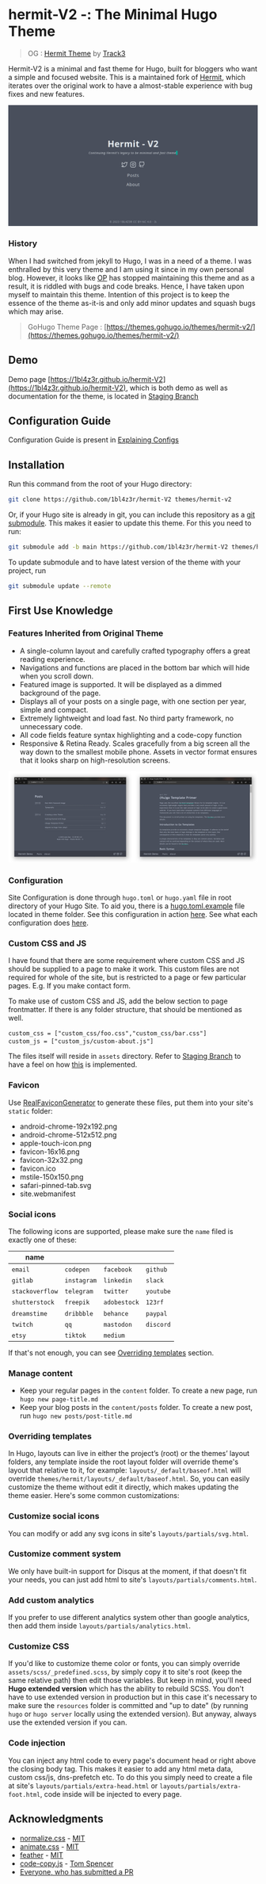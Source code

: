 # hermit-V2 -: The Minimal Hugo Theme

> OG : [Hermit Theme](https://github.com/Track3/hermit) by [Track3](https://github.com/Track3)

Hermit-V2 is a minimal and fast theme for Hugo, built for bloggers who want a simple and focused website. This is a maintained fork of [Hermit](https://github.com/Track3/hermit), which iterates over the original work to have a almost-stable experience with bug fixes and new features.

![](https://github.com/1bl4z3r/hermit-V2/blob/main/images/screenshot.png)

### History

When I had switched from jekyll to Hugo, I was in a need of a theme. I was enthralled by this very theme and I am using it since in my own personal blog. However, it looks like [OP]((https://github.com/Track3)) has stopped maintaining this theme and as a result, it is riddled with bugs and code breaks. Hence, I have taken upon myself to maintain this theme. Intention of this project is to keep the essence of the theme as-it-is and only add minor updates and squash bugs which may arise.

> GoHugo Theme Page : [https://themes.gohugo.io/themes/hermit-v2/](https://themes.gohugo.io/themes/hermit-v2/)

## Demo

Demo page [https://1bl4z3r.github.io/hermit-V2](https://1bl4z3r.github.io/hermit-V2), which is both demo as well as documentation for the theme, is located in [Staging Branch](https://github.com/1bl4z3r/hermit-V2/tree/staging)

## Configuration Guide

Configuration Guide is present in [Explaining Configs](https://1bl4z3r.github.io/hermit-V2/en/posts/explaining-configs/)

## Installation

Run this command from the root of your Hugo directory:

```bash
git clone https://github.com/1bl4z3r/hermit-V2 themes/hermit-v2
```

Or, if your Hugo site is already in git, you can include this repository as a [git submodule](https://git-scm.com/book/en/v2/Git-Tools-Submodules). This makes it easier to update this theme. For this you need to run:

```bash
git submodule add -b main https://github.com/1bl4z3r/hermit-V2 themes/hermit-v2
```

To update submodule and to have latest version of the theme with your project, run
```bash
git submodule update --remote
```

## First Use Knowledge

### Features Inherited from Original Theme

* A single-column layout and carefully crafted typography offers a great reading experience.
* Navigations and functions are placed in the bottom bar which will hide when you scroll down.
* Featured image is supported. It will be displayed as a dimmed background of the page.
* Displays all of your posts on a single page, with one section per year, simple and compact.
* Extremely lightweight and load fast. No third party framework, no unnecessary code.
* All code fields feature syntax highlighting and a code-copy function
* Responsive & Retina Ready. Scales gracefully from a big screen all the way down to the smallest mobile phone. Assets in vector format ensures that it looks sharp on high-resolution screens.

![](https://github.com/1bl4z3r/hermit-V2/blob/main/images/hermit.png)

### Configuration

Site Configuration is done through `hugo.toml` or `hugo.yaml` file in root directory of your Hugo Site. To aid you, there is a [hugo.toml.example](https://github.com/1bl4z3r/hermit-V2/blob/main/hugo.toml.example) file located in theme folder. See this configuration in action [here](https://github.com/1bl4z3r/hermit-V2/blob/staging/hugo.toml). See what each configuration does [here](https://1bl4z3r.github.io/hermit-V2/en/posts/explaining-configs/#configuation-in-hugotoml).

### Custom CSS and JS

I have found that there are some requirement where custom CSS and JS should be supplied to a page to make it work. This custom files are not required for whole of the site, but is restricted to a page or few particular pages. E.g. If you make contact form.

To make use of custom CSS and JS, add the below section to page frontmatter. If there is any folder structure, that should be mentioned as well.

```
custom_css = ["custom_css/foo.css","custom_css/bar.css"]
custom_js = ["custom_js/custom-about.js"]
```

The files itself will reside in `assets` directory. Refer to [Staging Branch](https://github.com/1bl4z3r/hermit-V2/tree/staging) to have a feel on how [this](https://github.com/1bl4z3r/hermit-V2/blob/staging/content/about-hugo.md) is implemented.

### Favicon

Use [RealFaviconGenerator](https://realfavicongenerator.net/) to generate these files, put them into your site's `static` folder:

* android-chrome-192x192.png
* android-chrome-512x512.png
* apple-touch-icon.png
* favicon-16x16.png
* favicon-32x32.png
* favicon.ico
* mstile-150x150.png
* safari-pinned-tab.svg
* site.webmanifest

### Social icons

The following icons are supported, please make sure the `name` filed is exactly one of these:

| name            |             |              |           |
| --------------- | ----------- | ------------ | --------- |
| `email`         | `codepen`   | `facebook`   | `github`  |
| `gitlab`        | `instagram` | `linkedin`   | `slack`   |
| `stackoverflow` | `telegram`  | `twitter`    | `youtube` |
| `shutterstock`  | `freepik`   | `adobestock` | `123rf`   |
| `dreamstime`    | `dribbble`  | `behance`    | `paypal`  |
| `twitch`        | `qq`        | `mastodon`   | `discord` |
| `etsy`          | `tiktok`    |  `medium`    |           |

If that's not enough, you can see [Overriding templates](#overriding-templates) section.

### Manage content

* Keep your regular pages in the `content` folder. To create a new page, run `hugo new page-title.md`
* Keep your blog posts in the `content/posts` folder. To create a new post, run `hugo new posts/post-title.md`

### Overriding templates

In Hugo, layouts can live in either the project’s (root) or the themes’ layout folders, any template inside the root layout folder will override theme's layout that relative to it, for example: `layouts/_default/baseof.html` will override `themes/hermit/layouts/_default/baseof.html`. So, you can easily customize the theme without edit it directly, which makes updating the theme easier. Here's some common customizations:

### Customize social icons
You can modify or add any svg icons in site's `layouts/partials/svg.html`.

### Customize comment system
We only have built-in support for Disqus at the moment, if that doesn't fit your needs, you can just add html to site's `layouts/partials/comments.html`.

### Add custom analytics
If you prefer to use different analytics system other than google analytics, then add them inside `layouts/partials/analytics.html`.

### Customize CSS

If you'd like to customize theme color or fonts, you can simply override `assets/scss/_predefined.scss`, by simply copy it to site's root (keep the same relative path) then edit those variables. But keep in mind, you'll need **Hugo extended version** which has the ability to rebuild SCSS. You don't have to use extended version in production but in this case it's necessary to make sure the `resources` folder is committed and "up to date" (by running `hugo` or `hugo server` locally using the extended version). But anyway, always use the extended version if you can.

### Code injection

You can inject any html code to every page's document head or right above the closing body tag. This makes it easier to add any html meta data, custom css/js, dns-prefetch etc. To do this you simply need to create a file at site's `layouts/partials/extra-head.html` or `layouts/partials/extra-foot.html`, code inside will be injected to every page.

## Acknowledgments

* [normalize.css](https://necolas.github.io/normalize.css/) - [MIT](https://github.com/necolas/normalize.css/blob/master/LICENSE.md)
* [animate.css](https://daneden.github.io/animate.css/) - [MIT](https://github.com/daneden/animate.css/blob/master/LICENSE)
* [feather](https://feathericons.com/) - [MIT](https://github.com/feathericons/feather/blob/master/LICENSE)
* [code-copy.js](assets/js/code-copy.js) - [Tom Spencer](https://www.fiznool.com/blog/2018/09/14/adding-click-to-copy-buttons-to-a-hugo-powered-blog/)
* [Everyone, who has submitted a PR](https://github.com/1bl4z3r/hermit-V2/pulls?q=is%3Apr+is%3Aclosed)
